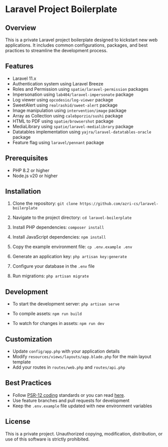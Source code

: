 # Laravel Project Boilerplate

## Overview

This is a private Laravel project boilerplate designed to kickstart new web applications. It includes common configurations, packages, and best practices to streamline the development process.

## Features

- Laravel 11.x
- Authentication system using Laravel Breeze
- Roles and Permission using `spatie/laravel-permission` packages
- Impersonation using `lab404/laravel-impersonate` package
- Log viewer using `opcodesio/log-viewer` package
- SweetAlert using `realrashid/sweet-alert` package
- Image manipulation using `intervention/image` package
- Array as Collection using `calebporzio/sushi` package
- HTML to PDF using `spatie/browsershot` package
- MediaLibrary using `spatie/laravel-medialibrary` package
- Datatables implementation using `yajra/laravel-datatables-oracle` package
- Feature flag using `laravel/pennant` package

## Prerequisites

- PHP 8.2 or higher
- Node.js v20 or higher

## Installation

1. Clone the repository:
   `git clone https://github.com/azri-cs/laravel-boilerplate`

2. Navigate to the project directory:
   `cd laravel-boilerplate`

3. Install PHP dependencies:
   `composer install`

4. Install JavaScript dependencies:
   `npm install`

5. Copy the example environment file:
   `cp .env.example .env`

6. Generate an application key:
   `php artisan key:generate`

7. Configure your database in the `.env` file

8. Run migrations:
   `php artisan migrate`

## Development

- To start the development server:
  `php artisan serve`

- To compile assets:
  `npm run build`

- To watch for changes in assets:
  `npm run dev`

## Customization

- Update `config/app.php` with your application details
- Modify `resources/views/layouts/app.blade.php` for the main layout template
- Add your routes in `routes/web.php` and `routes/api.php`

## Best Practices

- Follow [PSR-12 coding](https://www.php-fig.org/psr/psr-12/) standards or you can read [here](https://gist.github.com/zamaldev/77674c05345db6ae1977ba575306bfb5).
- Use feature branches and pull requests for development
- Keep the `.env.example` file updated with new environment variables

## License

This is a private project. Unauthorized copying, modification, distribution, or use of this software is strictly prohibited.

